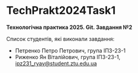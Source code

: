# TechPrakt2024Task1
**Технологічна практика 2025. Git. Завдання №2**

Список студентів, які виконали завдання:
* Петренко Петро Петрович, група ІПЗ-23-1
* Риженко Ян Віталійович, група ІПЗ-23-1, ipz231_ryav@student.ztu.edu.ua

